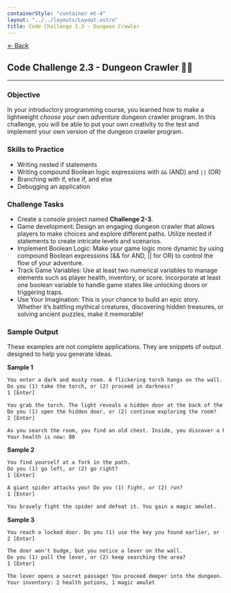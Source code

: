 ```yaml
---
containerStyle: "container mt-4"
layout: "../../layouts/Layout.astro"
title: Code Challenge 2.3 - Dungeon Crawler
---
```


<a href="/code-challenges/" class="btn btn-sm btn-outline-light mb-3">
  ← Back
</a>

## Code Challenge 2.3 - Dungeon Crawler 🏰🐉

---

### Objective

In your introductory programming course, you learned how to make a lightweight _choose your own adventure_ dungeon crawler program. In this challenge, you will be able to put your own creativity to the test and implement your own version of the dungeon crawler program.

### Skills to Practice

- Writing nested if statements
- Writing compound Boolean logic expressions with `&&` (AND) and `||` (OR)
- Branching with if, else if, and else
- Debugging an application

### Challenge Tasks

- Create a console project named **Challenge 2-3**.
- Game development: Design an engaging dungeon crawler that allows players to make choices and explore different paths. Utilize nested if statements to create intricate levels and scenarios.
- Implement Boolean Logic: Make your game logic more dynamic by using compound Boolean expressions (&& for AND, || for OR) to control the flow of your adventure.
- Track Game Variables: Use at least two numerical variables to manage elements such as player health, inventory, or score. Incorporate at least one boolean variable to handle game states like unlocking doors or triggering traps.
- Use Your Imagination: This is your chance to build an epic story. Whether it’s battling mythical creatures, discovering hidden treasures, or solving ancient puzzles, make it memorable!

### Sample Output

These examples are not complete applications. They are snippets of output designed to help you generate ideas.

**Sample 1**

```txt
You enter a dark and musty room. A flickering torch hangs on the wall.
Do you (1) take the torch, or (2) proceed in darkness? 
1 [Enter]

You grab the torch. The light reveals a hidden door at the back of the room.
Do you (1) open the hidden door, or (2) continue exploring the room?
2 [Enter]

As you search the room, you find an old chest. Inside, you discover a healing potion.
Your health is now: 80
```

**Sample 2**

```txt
You find yourself at a fork in the path.
Do you (1) go left, or (2) go right?
1 [Enter]

A giant spider attacks you! Do you (1) fight, or (2) run?
1 [Enter]

You bravely fight the spider and defeat it. You gain a magic amulet.
```

**Sample 3**

```txt
You reach a locked door. Do you (1) use the key you found earlier, or (2) try to force it open?
2 [Enter]

The door won't budge, but you notice a lever on the wall.
Do you (1) pull the lever, or (2) keep searching the area?
1 [Enter]

The lever opens a secret passage! You proceed deeper into the dungeon.
Your inventory: 2 health potions, 1 magic amulet
```